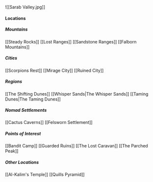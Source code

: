 ![[Sarab Valley.jpg]]
#### Locations
##### Mountains
[[Steady Rocks]]
[[Lost Ranges]]
[[Sandstone Ranges]]
[[Falborn Mountains]]

##### Cities
[[Scorpions Rest]]
[[Mirage City]]
[[Ruined City]]

##### Regions
[[The Shifting Dunes]]
[[Whisper Sands|The Whisper Sands]]
[[Taming Dunes|The Taming Dunes]]

##### Nomad Settlements
[[Cactus Caverns]]
[[Felsworn Settlement]]

##### Points of Interest
[[Bandit Camp]]
[[Guarded Ruins]]
[[The Lost Caravan]]
[[The Parched Peak]]

##### Other Locations
[[Al-Kalim's Temple]]
[[Quills Pyramid]]

